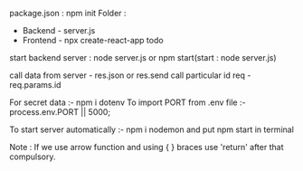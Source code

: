 package.json : npm init
Folder :

- Backend - server.js
- Frontend - npx create-react-app todo

start backend server : node server.js or npm start(start : node server.js)

call data from server - res.json or res.send
call particular id req - req.params.id

For secret data :- npm i dotenv
To import PORT from .env file :- process.env.PORT || 5000;

To start server automatically :- npm i nodemon and put npm start in terminal

Note : If we use arrow function and using { } braces use 'return' after that compulsory.
